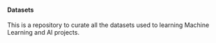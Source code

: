 #### Datasets #####

This is a repository to curate all the datasets used to learning Machine Learning and AI projects. 
